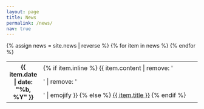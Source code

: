 ```yaml
---
layout: page
title: News
permalink: /news/
nav: true
---
```


<div class="news">
    <div class="table-responsive">
      <table class="table table-sm table-borderless">
        {% assign news = site.news | reverse %}
        {% for item in news %}
          <tr>
            <th scope="row">{{ item.date | date: "%b, %Y" }}</th>
            <td  style="height:40px;width:750px">
              {% if item.inline %}
                {{ item.content | remove: '<p>' | remove: '</p>' | emojify }}
              {% else %}
                <a class="news-title" href="{{ item.url | relative_url }}">{{ item.title }}</a>
              {% endif %}
            </td>
          </tr>
        {% endfor %}
      </table>
    </div>
</div>
